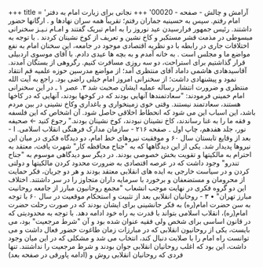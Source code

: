 +++
title = 'آرامش و چالش - صفحه - 00020'
+++
نجانی برای زیارت امام به دفتر امام رفتم. سپس به حسینیه جماران رفتم؛ تقریباً همه سران نهادها و . ارگانها حضور داشتند. رئیس جمهور فرارسیدن عید نوروز را به امام تبریک گفتند و امـام نـیـز سخنرانی مبسوطی در مذمت قشر مستکبر و کاخ نشین و تعریف از کوخ نشینان کردند . با توجه به اختلافات جاری در رابطه با دو نظریه اقتصادی موجود در جامعه، این سخنان امام به نفع مواضع ما و مجلس است . به خانه آمدم و به بچه ها عیدی دادم. با آقای موسوی اردبیلی قرار گذاشتیم برای استراحت، دو سه روزی مسافرت کنیم. رگروهی از بستگان آمدند. آقاسیدهادی هاشمی داماد آقای منتظری آمد؛ از مواضع مدرسین حوزه علمیه قم انتقاد نمود و پیشنهادی داشت؛ از سخنرانی امروز امام خیلی راضی بود. راجع به آیت الله منتظری و ضرورت انتشار رساله عملیه ایشان صحبت شد ۳. عصر ۱ ـ در این سخنرانی امام خمینی فرمودند: "سعادتمندها آنهایی بودند که در کوخها بودند، آنهایی که در کاخها هستند، سعادتمند نیستند. وقتی خوی زمینخواری و باغداری وکاخ نشینی در بین مردم باشد، این اسباب این می شود که انحطاط اخلاقی حاصل شود. آن اشخاص که این فلسفه و فقه ما را به غنا رساندند، کاخ نشینان نبودند، کوخ نشینان بودند." رجوع کنید ← صحیفه نور، جلد هفدهم، چاپ اول ۔ صفحه ۲۱۶ - سازمان مدارک فرهنگی انقلاب اسلامی. ا - بعد از وقایع تابستان سال ۶۰ و موفقیت نیروهای خط امام، دو دیدگاه فکری در میان این نیروها پدیدار شد. یکی از این دیدگاهها که به "جناح محافظه کار" شهرت یافت، معتقد به احترام به مالکیتها و تقویت بخش خصوصی بودند. در دیگر سو دیدگاهی موسوم به "جناح تندرو" وجود داشت که در عرصه اقتصادی به ضرورت محدود کردن مالکیتها و دولتی کردن و در سیاست خارجی به ایده های انقلابی معتقد بودند و هر دو جریان، فکر حمایت از محرومان و مستضعفان و برخورد با سرمایه داران متجاوز را در سر داشتند. اختلاف این دو گروه فکری در نهایت موجب انشعاب "مجمع روحانیون مبارز از جامعه روحانیت مبارز تهران" • ۳ - روحانیان انقلابی بعد از تثبیت و استحکام موقعیت در سال ۶۰ با توجه به سن حضرت امام(ره) به فکر جانشینی برای ایشان بودند که در صورت رحلت حضرت امام(ره)، انقلاب اسلامی بتواند با قدرت به راه خود ادامه دهد. با توجه به محدودیتی که در قانون اساسی برای شخص ولی فقیه عنوان شده بود و آن "شرط مرجعیت" بود، می بایست، یکی از روحانیون انقلابی که در مبارزات زمان طاغوت حضور فعال داشت و می توانست راه امام را با صلابت دنبال کند، انتخاب می شد و مشکلی که در این میان وجود داشت، این بود که اغلب روحانیان انقلابی جوان بودند و شرط مرجعیت را نداشتند. تنها فردی که روحانیان انقلابی روش و (ادامه پاورقی در صفحه بعد)